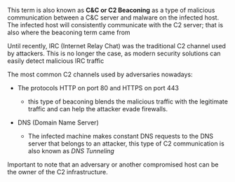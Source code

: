 This term is also known as **C&C or C2 Beaconing** as a type of malicious communication between a C&C server and malware on the infected host. The infected host will consistently communicate with the C2 server; that is also where the beaconing term came from

Until recently, IRC (Internet Relay Chat) was the traditional C2 channel used by attackers. This is no longer the case, as modern security solutions can easily detect malicious IRC traffic

The most common C2 channels used by adversaries nowadays:
- The protocols HTTP on port 80 and HTTPS on port 443 
	- this type of beaconing blends the malicious traffic with the legitimate traffic and can help the attacker evade firewalls.
	  
- DNS (Domain Name Server)
	- The infected machine makes constant DNS requests to the DNS server that belongs to an attacker, this type of C2 communication is also known as *DNS Tunneling*
	  

Important to note that an adversary or another compromised host can be the owner of the C2 infrastructure.
